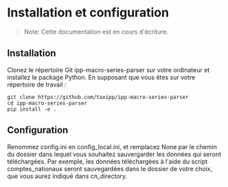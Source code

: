 # Installation et configuration

> Note: Cette documentation est en cours d'écriture.

## Installation

Clonez le répertoire Git ipp-macro-series-parser sur votre ordinateur et installez le package Python.
En supposant que vous êtes sur votre répertoire de travail :

```
git clone https://github.com/taxipp/ipp-macro-series-parser
cd ipp-macro-series-parser
pip install -e .
```

## Configuration

Renommez config.ini en config_local.ini, et remplacez None par le chemin du dossier dans lequel vous souhaitez sauvergarder les données qui seront téléchargées.
Par exemple, les données téléchargées à  l'aide du script comptes_nationaux seront sauvegardées dans le dossier de votre choix, que vous aurez indiqué dans cn_directory.

